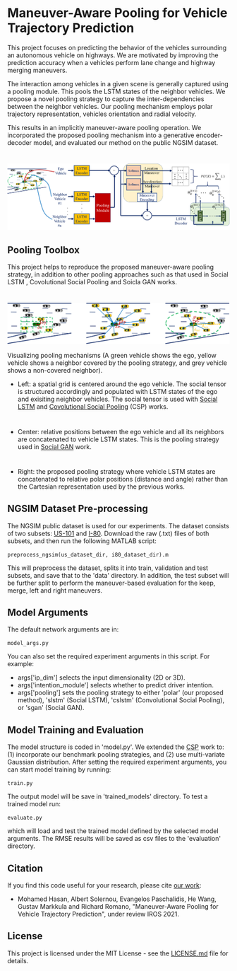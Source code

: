# Maneuver-Aware Pooling for Vehicle Trajectory Prediction

This project focuses on predicting the behavior of the vehicles surrounding an autonomous vehicle on highways. 
We are motivated by improving the prediction accuracy when a 
vehicles perform lane change and highway merging 
maneuvers. 

The interaction among vehicles in a given scene is generally captured using a pooling module.
This pools the LSTM states of the neighbor vehicles. 
We propose a novel pooling strategy to capture 
the inter-dependencies between the neighbor vehicles. 
Our pooling mechanism employs polar trajectory 
representation, vehicles orientation and radial velocity. 

This results in an implicitly maneuver-aware pooling operation.
We incorporated the proposed pooling mechanism into a generative
encoder-decoder model, and evaluated our method on the public 
NGSIM dataset.

#
![model image](pooling_model.png "Model overview")

## Pooling Toolbox
This project helps to reproduce 
the proposed maneuver-aware pooling strategy, in addition to other 
pooling approaches such as that used in Social LSTM , Covolutional Social Pooling and Soicla GAN works.
#
![pooling image](pooling_approaches.png "Pooling approaches")

Visualizing pooling mechanisms (A green vehicle shows the ego, 
yellow vehicle shows a neighbor covered by the pooling strategy,
and grey vehicle shows a non-covered neighbor). 
* Left: a spatial grid is centered around the ego vehicle. 
The social tensor is structured accordingly and populated
with LSTM states of the ego and exisiting neighbor vehicles. 
  The social tensor is used with [Social LSTM](http://vision.stanford.edu/pdf/alahi2016cvpr.pdf) and [Covolutional Social Pooling](https://arxiv.org/pdf/1805.06771.pdf) (CSP) works.
#  
* Center: relative positions between the ego vehicle and 
  all its neighbors are concatenated to vehicle LSTM states. This is 
  the pooling strategy used in [Social GAN](https://arxiv.org/pdf/1803.10892.pdf) work.
#  
* Right: the proposed pooling strategy where vehicle LSTM 
  states are concatenated to relative polar positions 
  (distance and angle) rather than the Cartesian representation
  used by the previous works.
  
## NGSIM Dataset Pre-processing
The NGSIM  public  dataset  is  used  for  our  experiments. The
dataset  consists  of  two  subsets:  [US-101](https://www.fhwa.dot.gov/publications/research/operations/07030/index.cfm) and [I-80](https://www.fhwa.dot.gov/publications/research/operations/06137/). 
Download the raw (.txt) files of both subsets, and then run the following MATLAB script:

```
preprocess_ngsim(us_dataset_dir, i80_dataset_dir).m
```

This will preprocess the dataset, splits it into train, validation and test subsets, 
and save that to the 'data' directory. In addition, the test subset will be further split 
to perform the maneuver-based evaluation for the keep, merge, left and right maneuvers.

## Model Arguments
The default network arguments are in:
```
model_args.py 
```
You can also set the required experiment arguments in this script. For example: 

* args['ip_dim'] selects the input dimensionality (2D or 3D).
* args['intention_module'] selects whether to predict driver intention.
* args['pooling'] sets the pooling strategy to either 'polar' (our proposed method), 
  'slstm' (Social LSTM), 'cslstm' (Convolutional Social Pooling), or 'sgan' (Social GAN).
  
## Model Training and Evaluation
The model structure is coded in 'model.py'. We extended the
[CSP](https://github.com/nachiket92/conv-social-pooling) work to: 
(1) incorporate our benchmark pooling strategies, and (2) use multi-variate Gaussian distribution. 
After setting the required experiment arguments, 
you can start model training by running:
```
train.py
```
The output model will be save in 'trained_models' directory.
To test a trained model run:
```
evaluate.py
```
which will load and test the trained model defined by the selected model arguments. The RMSE results will be saved as csv files to the 'evaluation' directory. 

## Citation
If you find this code useful for your research, please cite [our work](https://arxiv.org/pdf/2104.14079.pdf):

* Mohamed Hasan, Albert Solernou, Evangelos Paschalidis, 
  He Wang, Gustav Markkula and Richard Romano, 
  "Maneuver-Aware Pooling for Vehicle Trajectory Prediction", under review IROS 2021.

## License
This project is licensed under the MIT License - see the 
[LICENSE.md](LICENSE.md) file for details.


